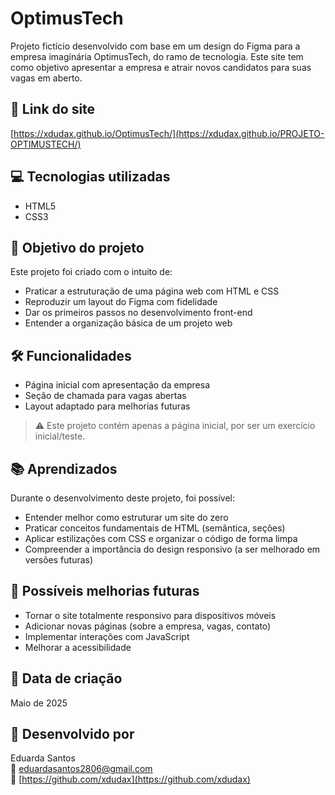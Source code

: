 # OptimusTech

Projeto fictício desenvolvido com base em um design do Figma para a empresa imaginária OptimusTech, do ramo de tecnologia.
Este site tem como objetivo apresentar a empresa e atrair novos candidatos para suas vagas em aberto.

## 🔗 Link do site

[https://xdudax.github.io/OptimusTech/](https://xdudax.github.io/PROJETO-OPTIMUSTECH/)
## 💻 Tecnologias utilizadas

- HTML5
- CSS3

## 🎯 Objetivo do projeto

Este projeto foi criado com o intuito de:

- Praticar a estruturação de uma página web com HTML e CSS
- Reproduzir um layout do Figma com fidelidade
- Dar os primeiros passos no desenvolvimento front-end
- Entender a organização básica de um projeto web

## 🛠️ Funcionalidades

- Página inicial com apresentação da empresa
- Seção de chamada para vagas abertas
- Layout adaptado para melhorias futuras

> ⚠️ Este projeto contém apenas a página inicial, por ser um exercício inicial/teste.

## 📚 Aprendizados

Durante o desenvolvimento deste projeto, foi possível:

- Entender melhor como estruturar um site do zero
- Praticar conceitos fundamentais de HTML (semântica, seções)
- Aplicar estilizações com CSS e organizar o código de forma limpa
- Compreender a importância do design responsivo (a ser melhorado em versões futuras)

## 🧠 Possíveis melhorias futuras

- Tornar o site totalmente responsivo para dispositivos móveis
- Adicionar novas páginas (sobre a empresa, vagas, contato)
- Implementar interações com JavaScript
- Melhorar a acessibilidade

## 📅 Data de criação

Maio de 2025

## 👤 Desenvolvido por

Eduarda Santos  
📧 eduardasantos2806@gmail.com  
🔗 [https://github.com/xdudax](https://github.com/xdudax)
